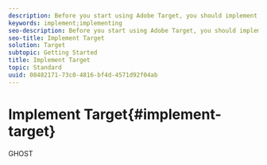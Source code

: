 ```yaml
---
description: Before you start using Adobe Target, you should implement it on your site, understand a few basic concepts and terms, be familiar with how Target works and integrates with your infrastructure, and understand how visitors are tracked by the Target system.
keywords: implement;implementing
seo-description: Before you start using Adobe Target, you should implement it on your site, understand a few basic concepts and terms, be familiar with how Target works and integrates with your infrastructure, and understand how visitors are tracked by the Target system.
seo-title: Implement Target
solution: Target
subtopic: Getting Started
title: Implement Target
topic: Standard
uuid: 08482171-73c0-4816-bf4d-4571d92f04ab
---
```


# Implement Target{#implement-target}

GHOST